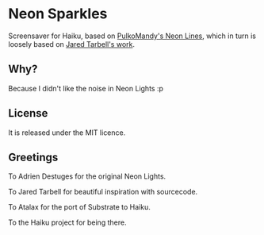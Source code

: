 Neon Sparkles
===========

Screensaver for Haiku, based on [PulkoMandy's Neon Lines](https://github.com/pulkomandy/neonlights), which in turn is loosely based on [Jared Tarbell's work](http://www.complexification.net/gallery/machines/citytraveler/).

Why?
----

Because I didn't like the noise in Neon Lights :p

License
-------

It is released under the MIT licence.

Greetings
---------

To Adrien Destuges for the original Neon Lights.

To Jared Tarbell for beautiful inspiration with sourcecode.

To Atalax for the port of Substrate to Haiku.

To the Haiku project for being there.

